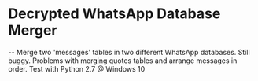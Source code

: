 # Decrypted WhatsApp Database Merger
--
Merge two 'messages' tables in two different WhatsApp databases.
Still buggy. Problems with merging quotes tables and arrange messages in order.
Test with Python 2.7 @ Windows 10